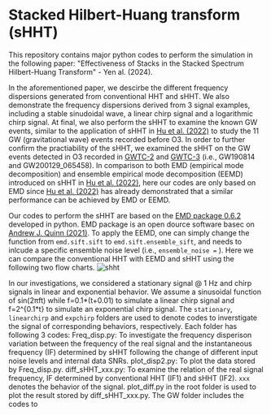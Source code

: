 # Stacked Hilbert-Huang transform (sHHT)
This repository contains major python codes to perform the simulation in the following paper: "Effectiveness of Stacks in the Stacked Spectrum Hilbert-Huang Transform" - Yen al. (2024).

In the aforementioned paper, we descirbe the different frequency dispersions generated from conventional HHT and sHHT. We also demonstrate the frequency dispersions derived from 3 signal examples, including a stable sinudoidal wave, a linear chirp signal and a logarithmic chirp signal. At final, we also perform the sHHT to examine the known GW events, similar to the application of sHHT in [Hu et al. (2022)](https://arxiv.org/abs/2207.06714) to study the 11 GW (gravitational wave) events recorded before O3. In order to further confirm the practiability of the sHHT, we examined the sHHT on the GW events detected in O3 recorded in [GWTC-2](https://arxiv.org/abs/2010.14527) and [GWTC-3](https://arxiv.org/abs/2111.03606) (i.e., GW190814 and GW200129_065458). In comparison to both EMD (empirical mode decomposition) and ensemble empirical mode decomposition (EEMD) introduced on sHHT in [Hu et al. (2022)](https://arxiv.org/abs/2207.06714), here our codes are only based on EMD since [Hu et al. (2022)](https://arxiv.org/abs/2207.06714) has already demonstrated that a similar performance can be achieved by EMD or EEMD.

Our codes to perform the sHHT are based on the [EMD package 0.6.2](https://emd.readthedocs.io/en/stable/index.html) developed in python. EMD package is an open dource software basec on [Andrew J. Quinn (2021)](https://joss.theoj.org/papers/10.21105/joss.02977). To apply the EEMD, one can simply change the function from `emd.sift.sift` to `emd.sift.ensemble_sift`, and needs to inlcude a specific ensemble noise level (i.e., `ensemble_noise =` ).
Here we can compare the conventional HHT with EEMD and sHHT using the following two flow charts.
![shht](https://github.com/linlupin/sHHT/blob/main/sHHT.png) 

In our investigations, we considered a stationary signal @ 1 Hz and chirp signals in linear and exponential behavior. We assume a sinusoidal function of sin(2πft) while f=0.1*(t+0.01) to simulate a linear chirp signal and f=2^{0.1*t} to simulate an exponential chirp signal. The `stationary`, `linearchirp` and `expchirp` folders are used to denote codes to inverstigate the signal of corresponding behaviors, respectively. Each folder has following 3 codes:
Freq_disp.py: To investigate the frequency disperison variation between the frequency of the real signal and the instantaneous frequency (IF) determined by sHHT following the change of different input noise levels and internal data SNRs.
plot_disp2.py: To plot the data stored by Freq_disp.py.
diff_sHHT_xxx.py: To examine the relation of the real signal frequency, IF determined by conventional HHT (IF1) and sHHT (IF2). `xxx` denotes the behavior of the signal.
plot_diff.py in the root folder is used to plot the result stored by diff_sHHT_xxx.py.
The GW folder includes the codes to 
